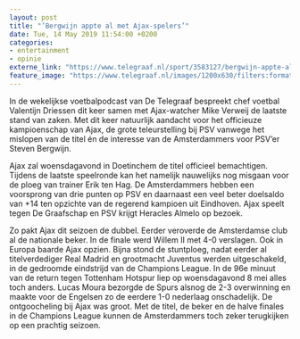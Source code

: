 ```yaml
---
layout: post
title: "’Bergwijn appte al met Ajax-spelers’"
date: Tue, 14 May 2019 11:54:00 +0200
categories: 
- entertainment 
- opinie 
externe_link: "https://www.telegraaf.nl/sport/3583127/bergwijn-appte-al-met-ajax-spelers"
feature_image: "https://www.telegraaf.nl/images/1200x630/filters:format(jpeg):quality(80)/cdn-kiosk-api.telegraaf.nl/36f62b40-762e-11e9-9df2-0255c322e81b.jpg"
---
```


<p class="intro">In de wekelijkse voetbalpodcast van De Telegraaf bespreekt chef voetbal Valentijn Driessen dit keer samen met Ajax-watcher Mike Verweij de laatste stand van zaken. Met dit keer natuurlijk aandacht voor het officieuze kampioenschap van Ajax, de grote teleurstelling bij PSV vanwege het mislopen van de titel én de interesse van de Amsterdammers voor PSV’er Steven Bergwijn.</p> <p>Ajax zal woensdagavond in Doetinchem de titel officieel bemachtigen. Tijdens de laatste speelronde kan het namelijk nauwelijks nog misgaan voor de ploeg van trainer Erik ten Hag. De Amsterdammers hebben een voorsprong van drie punten op PSV en daarnaast een veel beter doelsaldo van +14 ten opzichte van de regerend kampioen uit Eindhoven. Ajax speelt tegen De Graafschap en PSV krijgt Heracles Almelo op bezoek.</p><p>Zo pakt Ajax dit seizoen de dubbel. Eerder veroverde de Amsterdamse club al de nationale beker. In de finale werd Willem II met 4-0 verslagen. Ook in Europa baarde Ajax opzien. Bijna stond de stuntploeg, nadat eerder al titelverdediger Real Madrid en grootmacht Juventus werden uitgeschakeld, in de gedroomde eindstrijd van de Champions League. In de 96e minuut van de return tegen Tottenham Hotspur liep op woensdagavond 8 mei alles toch anders. Lucas Moura bezorgde de Spurs alsnog de 2-3 overwinning en maakte voor de Engelsen zo de eerdere 1-0 nederlaag onschadelijk. De ontgoocheling bij Ajax was groot. Met de titel, de beker en de halve finales in de Champions League kunnen de Amsterdammers toch zeker terugkijken op een prachtig seizoen.</p>
